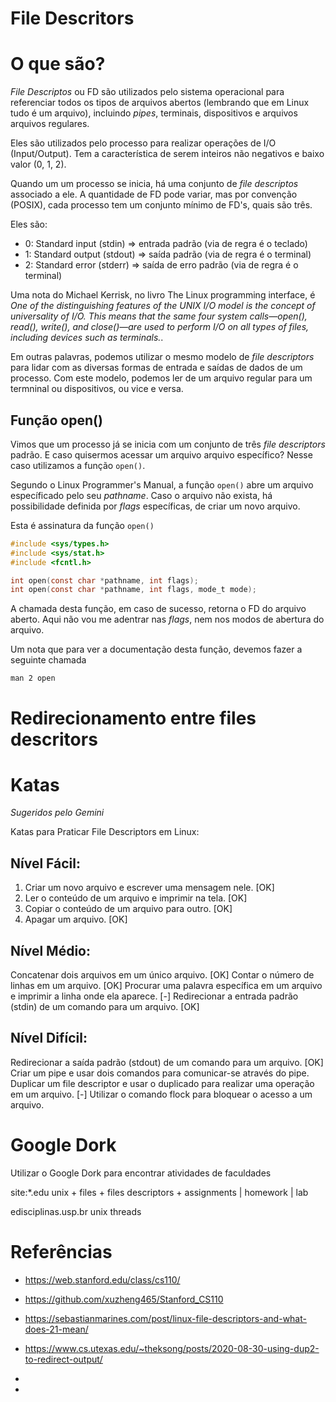 # File Descritors 

# O que são?

*File Descriptos* ou FD são utilizados pelo sistema operacional para referenciar todos os tipos de arquivos abertos (lembrando que em Linux tudo é um arquivo), incluindo *pipes*, terminais, dispositivos e arquivos arquivos regulares. 

Eles são utilizados pelo processo para realizar operações de I/O (Input/Output). Tem a característica de serem inteiros não negativos e baixo valor (0, 1, 2). 

Quando um um processo se inicia, há uma conjunto de *file descriptos* associado a ele. A quantidade de FD pode variar, mas por convenção (POSIX), cada processo tem um conjunto mínimo de FD's, quais são três. 

Eles são: 

- 0: Standard input (stdin) => entrada padrão (via de regra é o teclado)
- 1: Standard output (stdout) => saída padrão (via de regra é o terminal)
- 2: Standard error (stderr) => saída de erro padrão (via de regra é o terminal)


Uma nota do Michael Kerrisk, no livro The Linux programming interface, é *One of the distinguishing features of the UNIX I/O model is the concept of universality of I/O. This means that the same four system calls—open(), read(), write(), and close()—are used to perform I/O on all types of files, including devices such as
terminals.*.

Em outras palavras, podemos utilizar o mesmo modelo de *file descriptors* para lidar com as diversas formas de entrada e saídas de dados de um processo. Com este modelo, podemos ler de um arquivo regular para um termninal ou dispositivos, ou vice e versa. 

## Função open()

Vimos que um processo já se inicia com um conjunto de três *file descriptors* padrão. E caso quisermos acessar um arquivo arquivo específico? Nesse caso utilizamos a função `open()`. 

Segundo o Linux Programmer's Manual, a função `open()` abre um arquivo específicado pelo seu *pathname*. Caso o arquivo não exista, há possibilidade definida por *flags* específicas, de criar um novo arquivo.

Esta é assinatura da função `open()`

```c
#include <sys/types.h>
#include <sys/stat.h>
#include <fcntl.h>

int open(const char *pathname, int flags);
int open(const char *pathname, int flags, mode_t mode);
```

A chamada desta função, em caso de sucesso, retorna o FD do arquivo aberto. Aqui não vou me adentrar nas *flags*, nem nos modos de abertura do arquivo. 

Um nota que para ver a documentação desta função, devemos fazer a seguinte chamada 
```shel 
man 2 open 
```


# Redirecionamento entre files descritors 


# Katas

*Sugeridos pelo Gemini*

Katas para Praticar File Descriptors em Linux:

## Nível Fácil:
1. Criar um novo arquivo e escrever uma mensagem nele. [OK]
2. Ler o conteúdo de um arquivo e imprimir na tela. [OK]
3. Copiar o conteúdo de um arquivo para outro. [OK]
4. Apagar um arquivo. [OK]

## Nível Médio:
Concatenar dois arquivos em um único arquivo. [OK]
Contar o número de linhas em um arquivo. [OK]
Procurar uma palavra específica em um arquivo e imprimir a linha onde ela aparece. [-]
Redirecionar a entrada padrão (stdin) de um comando para um arquivo. [OK] 

## Nível Difícil:
Redirecionar a saída padrão (stdout) de um comando para um arquivo. [OK]
Criar um pipe e usar dois comandos para comunicar-se através do pipe.
Duplicar um file descriptor e usar o duplicado para realizar uma operação em um arquivo. [-]
Utilizar o comando flock para bloquear o acesso a um arquivo.


# Google Dork 

Utilizar o Google Dork para encontrar atividades de faculdades

site:*.edu unix + files + files descriptors + assignments | homework | lab

edisciplinas.usp.br unix threads

# Referências 

- https://web.stanford.edu/class/cs110/
- https://github.com/xuzheng465/Stanford_CS110

- https://sebastianmarines.com/post/linux-file-descriptors-and-what-does-21-mean/
- https://www.cs.utexas.edu/~theksong/posts/2020-08-30-using-dup2-to-redirect-output/
- 
- 